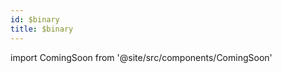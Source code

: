 ```yaml
---
id: $binary
title: $binary 
---
```


import ComingSoon from '@site/src/components/ComingSoon'

<ComingSoon/>